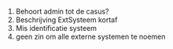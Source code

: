 1. Behoort admin tot de casus?
2. Beschrijving ExtSysteem kortaf
3. Mis identificatie systeem
4. geen zin om alle externe systemen te noemen